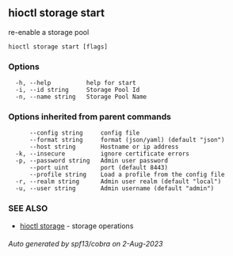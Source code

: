 ## hioctl storage start

re-enable a storage pool

```
hioctl storage start [flags]
```

### Options

```
  -h, --help          help for start
  -i, --id string     Storage Pool Id
  -n, --name string   Storage Pool Name
```

### Options inherited from parent commands

```
      --config string     config file
      --format string     format (json/yaml) (default "json")
      --host string       Hostname or ip address
  -k, --insecure          ignore certificate errors
  -p, --password string   Admin user password
      --port uint         port (default 8443)
      --profile string    Load a profile from the config file
  -r, --realm string      Admin user realm (default "local")
  -u, --user string       Admin username (default "admin")
```

### SEE ALSO

* [hioctl storage](hioctl_storage.md)	 - storage operations

###### Auto generated by spf13/cobra on 2-Aug-2023
